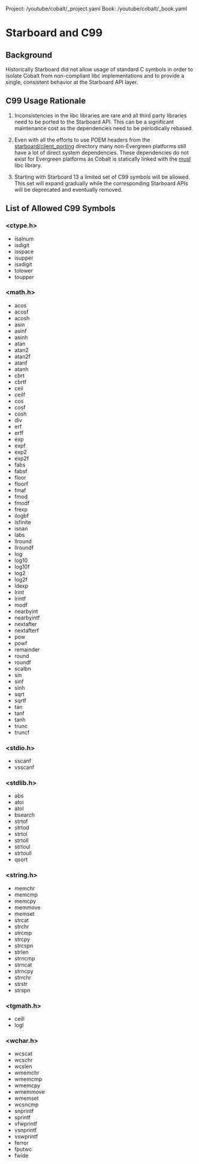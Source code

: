 Project: /youtube/cobalt/_project.yaml
Book: /youtube/cobalt/_book.yaml

# Starboard and C99

## Background

Historically Starboard did not allow usage of standard C symbols in order to
isolate Cobalt from non-compliant libc implementations and to provide a single,
consistent behavior at the Starboard API layer.

## C99 Usage Rationale
1. Inconsistencies in the libc libraries are rare and all third party libraries
need to be ported to the Starboard API. This can be a significant maintenance
cost as the dependencies need to be periodically rebased.

2. Even with all the efforts to use POEM headers from the
[starboard/client_porting](../../starboard/client_porting) directory many
non-Evergreen platforms still have a lot of direct system dependencies. These
dependencies do not exist for Evergreen platforms as Cobalt is statically
linked with the [musl](../../third_party/musl/BUILD.gn) libc library.

3. Starting with Starboard 13 a limited set of C99 symbols will be allowed.
This set will expand gradually while the corresponding Starboard APIs will be
deprecated and eventually removed.

## List of Allowed C99 Symbols
### <ctype.h>
* isalnum
* isdigit
* isspace
* isupper
* isxdigit
* tolower
* toupper
### <math.h>
* acos
* acosf
* acosh
* asin
* asinf
* asinh
* atan
* atan2
* atan2f
* atanf
* atanh
* cbrt
* cbrtf
* ceil
* ceilf
* cos
* cosf
* cosh
* div
* erf
* erff
* exp
* expf
* exp2
* exp2f
* fabs
* fabsf
* floor
* floorf
* fmaf
* fmod
* fmodf
* frexp
* ilogbf
* isfinite
* isnan
* labs
* llround
* llroundf
* log
* log10
* log10f
* log2
* log2f
* ldexp
* lrint
* lrintf
* modf
* nearbyint
* nearbyintf
* nextafter
* nextafterf
* pow
* powf
* remainder
* round
* roundf
* scalbn
* sin
* sinf
* sinh
* sqrt
* sqrtf
* tan
* tanf
* tanh
* trunc
* truncf
### <stdio.h>
* sscanf
* vsscanf
### <stdlib.h>
* abs
* atoi
* atol
* bsearch
* strtof
* strtod
* strtol
* strtoll
* strtoul
* strtoull
* qsort
### <string.h>
* memchr
* memcmp
* memcpy
* memmove
* memset
* strcat
* strchr
* strcmp
* strcpy
* strcspn
* strlen
* strncmp
* strncat
* strncpy
* strrchr
* strstr
* strspn
### <tgmath.h>
* ceill
* logl
### <wchar.h>
* wcscat
* wcschr
* wcslen
* wmemchr
* wmemcmp
* wmemcpy
* wmemmove
* wmemset
* wcsncmp
* snprintf
* sprintf
* vfwprintf
* vsnprintf
* vswprintf
* ferror
* fputwc
* fwide
